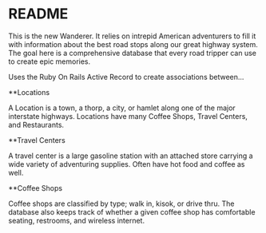 # README

This is the new Wanderer.  It relies on intrepid American adventurers to fill it with information about the best road stops along our great highway system.  The goal here is a comprehensive database that every road tripper can use to create epic memories.

Uses the Ruby On Rails Active Record to create associations between...

**Locations

A Location is a town, a thorp, a city, or hamlet along one of the major interstate highways.  Locations have many Coffee Shops, Travel Centers, and Restaurants.

**Travel Centers

A travel center is a large gasoline station with an attached store carrying a wide variety of adventuring supplies.  Often have hot food and coffee as well.

**Coffee Shops

Coffee shops are classified by type; walk in, kisok, or drive thru. The database also keeps track of whether a given coffee shop has comfortable seating, restrooms, and wireless internet.